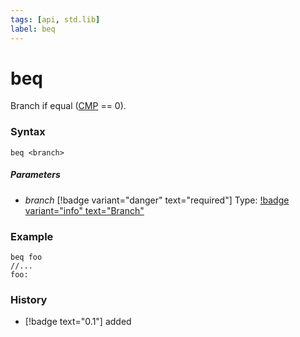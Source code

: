 ```yaml
---
tags: [api, std.lib]
label: beq
---
```

# beq
Branch if equal ([CMP](/api-docs/standard/datatypes.md#register) == 0).
### Syntax
```
beq <branch>
```
##### Parameters
- *branch* [!badge variant="danger" text="required"] Type: [!badge variant="info" text="Branch"](/api-docs/standard/datatypes.md#branch)
### Example
```
beq foo
//...
foo:
```
### History
- [!badge text="0.1"] added
